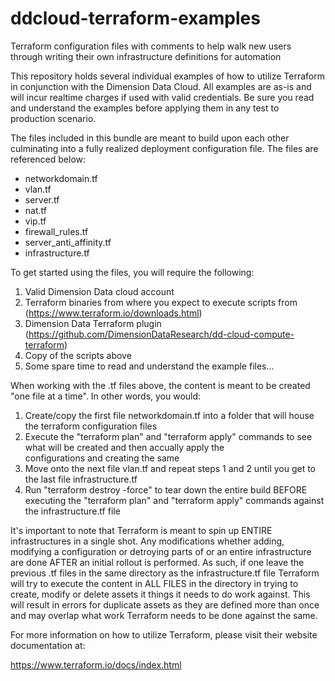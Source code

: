 # ddcloud-terraform-examples
Terraform configuration files with comments to help walk new users through writing their own infrastructure definitions for automation

This repository holds several individual examples of how to utilize Terraform in conjunction with the Dimension Data Cloud.  All examples are as-is and will incur realtime charges if used with valid credentials.  Be sure you read and understand the examples before applying them in any test to production scenario.

The files included in this bundle are meant to build upon each other culminating into a fully realized deployment configuration file.  The files are referenced below:

- networkdomain.tf
- vlan.tf
- server.tf
- nat.tf
- vip.tf
- firewall_rules.tf
- server_anti_affinity.tf
- infrastructure.tf

To get started using the files, you will require the following:

1.  Valid Dimension Data cloud account
2.  Terraform binaries from where you expect to execute scripts from (https://www.terraform.io/downloads.html)
3.  Dimension Data Terraform plugin (https://github.com/DimensionDataResearch/dd-cloud-compute-terraform)
4.  Copy of the scripts above 
5.  Some spare time to read and understand the example files...

When working with the .tf files above, the content is meant to be created "one file at a time".  In other words, you would:

1.  Create/copy the first file networkdomain.tf into a folder that will house the terraform configuration files
2.  Execute the "terraform plan" and "terraform apply" commands to see what will be created and then accually apply the     
    configurations and creating the same
3.  Move onto the next file vlan.tf and repeat steps 1 and 2 until you get to the last file infrastructure.tf
4.  Run "terraform destroy -force" to tear down the entire build BEFORE executing the "terraform plan" and "terraform apply" 
    commands against the infrastructure.tf file
    
It's important to note that Terraform is meant to spin up ENTIRE infrastructures in a single shot.  Any modifications whether adding, modifying a configuration or detroying parts of or an entire infrastructure are done AFTER an initial rollout is performed.  As such, if one leave the previous .tf files in the same directory as the infrastructure.tf file Terraform will try to execute the content in ALL FILES in the directory in trying to create, modify or delete assets it things it needs to do work against.  This will result in errors for duplicate assets as they are defined more than once and may overlap what work Terraform needs to be done against the same. 

For more information on how to utilize Terraform, please visit their website documentation at:

https://www.terraform.io/docs/index.html

